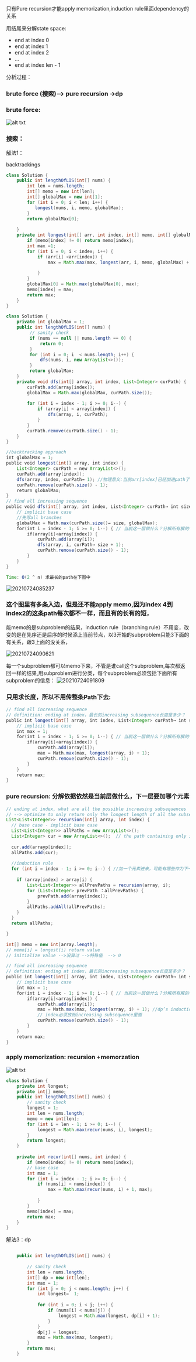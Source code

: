 只有Pure recursion才能apply memorization,induction rule里面dependency的关系

用结尾来分解state space:
  - end at index 0
  - end at index 1
  - end at index 2
  - ...
  - end at index len - 1



分析过程：

### brute force (搜索)-->  pure recursion ->dp

### brute force:

![alt txt](https://raw.githubusercontent.com/corykingsf/hack-system-design-pixel/main/imgSnipaste_2021-06-24_20-40-56.png)



### 搜索：
解法1：

backtrackings

```java
class Solution {
    public int lengthOfLIS(int[] nums) {
        int len = nums.length;
        int[] memo = new int[len];
        int[] globalMax = new int[1];
        for (int i = 0; i < len; i++) {
           longest(nums, i, memo, globalMax);
        }
        return globalMax[0];
        
    }
    private int longest(int[] arr, int index, int[] memo, int[] globalMax) {
        if (memo[index] != 0) return memo[index];
        int max =1;
        for (int i = 0; i < index; i++) {
            if (arr[i] <arr[index]) {
                max = Math.max(max, longest(arr, i, memo, globalMax) + 1);
                
            }
        }
        globalMax[0] = Math.max(globalMax[0], max);
        memo[index] = max;
        return max; 
    }
}

```

```java
class Solution {
    private int globalMax = 1;
    public int lengthOfLIS(int[] nums) {
         // sanity check
         if (nums == null || nums.length == 0) {
             return 0;
         }
         for (int i = 0; i  < nums.length; i++) {
             dfs(nums, i, new ArrayList<>());
         }
         return globalMax;
    }
    private void dfs(int[] array, int index, List<Integer> curPath) {
        curPath.add(array[index]);
        globalMax = Math.max(globalMax, curPath.size());
        
        for (int i = index - 1; i >= 0; i--) {
            if (array[i] < array[index]) {
                dfs(array, i, curPath);
            }
        }
        curPath.remove(curPath.size() - 1);
    }
}
```



```java
//backtracking approach
int‌‌ globalMax‌‌ = ‌‌1;‌‌
public‌‌ void‌‌ longest(int[]‌‌ array, ‌‌int‌‌ index)‌‌ {‌‌
	List<Integer> ‌‌curPath‌‌ = ‌‌new‌‌ ArrayList<>();‌‌
	curPath.add(array[index]);‌‌
	dfs(array, ‌‌index, ‌‌‌curPath‌‌‌→‌‌ 1);‌‌ //物理意义:当前arr[index]已经加进path了
	curPath.remove(curPath.size()‌‌ - ‌‌1);‌‌
	return‌‌ globalMax;‌‌
}‌‌
//‌ ‌find‌ ‌all‌ ‌increasing‌ ‌sequence‌ ‌
public‌‌ void‌‌ dfs(int[]‌‌ array, ‌‌int‌‌ index, ‌‌‌List<Integer> ‌‌curPath‌‌‌→‌‌‌ int‌‌ size‌)‌‌ {‌‌‌ //‌ ‌当‌前‌subsequence‌的‌长‌度‌ ‌
	//‌ ‌implicit‌ ‌base‌ ‌case‌ ‌
	//先写all branches
	globalMax‌‌ = ‌‌Math.max(‌curPath.size()‌‌‌→‌‌ size, ‌‌globalMax);‌‌‌
	for‌‌(int‌‌ i‌‌ = ‌‌index‌‌ - ‌‌1;‌‌ i‌‌ >= ‌‌0;‌‌ i--)‌‌ {‌‌ //‌ ‌当‌前‌这‌一‌层‌做‌什‌么？‌分‌解‌所‌有‌解‌的‌一‌种‌方‌法‌ ‌
		if‌‌(array[i]‌‌<‌‌array[index])‌‌ {‌‌
			curPath.add(array[i]);‌‌
			dfs(array, ‌‌i, ‌‌‌curPath‌‌‌→‌‌ size‌‌‌ + ‌‌1‌);‌‌
			curPath.remove(curPath.size()‌‌ - ‌‌1);‌‌
		}‌‌
	}‌‌
}‌‌

Time: ‌‌O(2 ^ n)‌‌ 求最长的path在下图中
```

![20210724085237](https://raw.githubusercontent.com/corykingsf/hack-system-design-pixel/main/pictures/20210724085237.png)
### 这个图里有多条入边，但是还不能apply memo,因为index 4到index2的这条path每次都不一样，而且有的长有的短，
能memo的是subproblem的结果，induction rule（branching rule）不用变，改变的是在先序还是后序的时候添上当前节点，以3开始的subproblem只能3下面的有关系，跟3上面的没关系，

![20210724090621](https://raw.githubusercontent.com/corykingsf/hack-system-design-pixel/main/pictures/20210724090621.png)


每一个subproblem都可以memo下来，不管是谁call这个subproblem,每次都返回一样的结果,用subproblem进行分类，每个subproblem必须包括下面所有subproblem的信息：
![20210724091809](https://raw.githubusercontent.com/corykingsf/hack-system-design-pixel/main/pictures/20210724091809.png)
### 只用求长度，所以不用传整条Path下去:


```java
//‌ ‌find‌ ‌all‌ ‌increasing‌ ‌sequence‌ ‌
//‌ ‌definition:‌ ‌ending‌ ‌at‌ ‌index‌，‌最‌长‌的‌increasing‌ ‌subsequence‌长‌度‌是‌多‌少？‌  ‌subarray[0,‌ ‌index]‌ ‌
public‌‌ int‌‌ longest(int[]‌‌ array, ‌‌int‌‌ index, ‌‌‌List<Integer> ‌‌curPath‌‌→‌‌ int‌‌ size‌)‌‌ {‌‌‌ //‌ ‌pure‌ ‌recursion‌ ‌
	//‌ ‌implicit‌ ‌base‌ ‌case‌ ‌
	int‌‌ max‌‌ = ‌‌1;‌‌‌
	for‌‌(int‌‌ i‌‌ = ‌‌index‌‌ - ‌‌1;‌‌ i‌‌ >= ‌‌0;‌‌ i--)‌‌ {‌‌ //‌ ‌当‌前‌这‌一‌层‌做‌什‌么？‌分‌解‌所‌有‌解‌的‌一‌种‌方‌法‌ ，for.loop根本不变
		if‌‌(array[i]‌‌<‌‌array[index])‌‌ {‌‌
			curPath.add(array[i]);‌‌
			max‌‌ = ‌‌Math.max(max, ‌‌longest(array, ‌‌i)‌‌‌ + ‌‌1‌);‌‌
			curPath.remove(curPath.size()‌‌ - ‌‌1);‌‌
		}‌‌
	}‌‌
	return‌‌ max;‌‌
}‌‌‌
```

### pure recursion: 分解依据依然是当前层做什么，下一层要加哪个元素

```java
// ending at index, what are all the possible increasing subsequences
// --> optimize to only return only the longest length of all the subsequence
List<List<Integer>> recursion(int[] array, int index) {
  // base case - implicit base case
  List<List<Integer>> allPaths = new ArrayList<>();
  List<Integer> cur = new ArrayList<>();  // the path containing only index itself.
  
  cur.add(arrayp[index]);
  allPaths.add(cur);
  
  //induction rule
  for (int i = index - 1; i >= 0; i--) { //加一个元素进来，可能有哪些作为下一个元素
  
    if (array[index] > array[i) {
        List<List<Integer>> allPrevPaths = recursion(array, i);
        for (List<Integer> prevPath ：allPrevPaths) {
            prevPath.add(array[index]);  
        }
        allPaths.addAll(allPrevPaths);
    }
  }
  return allPaths;

}

```



```java
int[] memo = new int[array.length];
// memo[i] = longest(i) return value
// initialize value -->没算过 -->特殊值  --> 0

//‌ ‌find‌ ‌all‌ ‌increasing‌ ‌sequence‌ ‌
//‌ ‌definition:‌ ‌ending‌ ‌at‌ ‌index‌，‌最‌长‌的‌increasing‌ ‌subsequence‌长‌度‌是‌多‌少？‌  ‌subarray[0,‌ ‌index]‌ ‌ //dp’s definition 
public‌‌ int‌‌ longest(int[]‌‌ array, ‌‌int‌‌ index, ‌‌‌List<Integer> ‌‌curPath‌‌→‌‌ int‌‌ size‌)‌‌ {‌‌‌ //‌ ‌pure‌ ‌recursion‌ ‌
	//‌ ‌implicit‌ ‌base‌ ‌case‌ ‌
	int‌‌ max‌ = ‌‌1;‌‌‌
	for‌‌(int‌‌ i‌‌ = ‌‌index‌‌ - ‌‌1;‌‌ i‌‌ >= ‌‌0;‌‌ i--)‌‌ {‌‌ //‌ ‌当‌前‌这‌一‌层‌做‌什‌么？‌分‌解‌所‌有‌解‌的‌一‌种‌方‌法‌,induction rule控制recursion true ‌
		if‌‌(array[i]‌‌<‌‌array[index])‌‌ {‌‌
			curPath.add(array[i]);‌‌
			max‌‌ = ‌‌Math.max(max, ‌‌longest(array, ‌‌i)‌‌‌ + ‌‌1‌);‌‌‌ //dp’s induction
			//‌ ‌index‌必‌须‌放‌到‌increasing‌ ‌subsequence‌里‌面‌ ‌
			curPath.remove(curPath.size()‌‌ - ‌‌1);‌‌
		}‌‌
	}‌‌
	return‌‌ max;‌‌
}‌‌‌
```

### apply memorization:  recursion +memorzation

![alt txt](https://raw.githubusercontent.com/corykingsf/hack-system-design-pixel/main/imgSnipaste_2021-06-24_22-46-36.png)

```java
class Solution {
    private int longest;
    private int[] memo;
    public int lengthOfLIS(int[] nums) {
        // sanity check
        longest = 1;
        int len = nums.length;
        memo = new int[len];
        for (int i = len - 1; i >= 0; i--) {
            longest = Math.max(recur(nums, i), longest);
        }
        return longest;
    }
    
    private int recur(int[] nums, int index) {
        if (memo[index] != 0) return memo[index];
        // base case
        int max = 1;
        for (int i = index - 1; i >= 0; i--) {
            if (nums[i] < nums[index]) {
                max = Math.max(recur(nums, i) + 1, max);
        
            }
        }
        memo[index] = max;
        return max;
    }
}
```

解法3：dp
```java

    public int lengthOfLIS(int[] nums) {
        
        // sanity check
        int len = nums.length;
        int[] dp = new int[len];
        int max = 1;
        for (int j = 0; j < nums.length; j++) {
            int longest=  1;
            
            for (int i = 0; i < j; i++) {
                if (nums[i] < nums[j]) {
                    longest = Math.max(longest, dp[i] + 1);
                }
            }
            dp[j] = longest;
            max = Math.max(max, longest);
        }
        return max;
    }
```